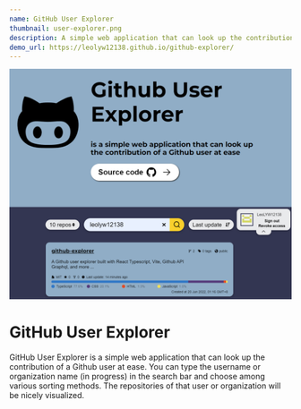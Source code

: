 ```yaml
---
name: GitHub User Explorer
thumbnail: user-explorer.png
description: A simple web application that can look up the contribution of a GitHub user at ease
demo_url: https://leolyw12138.github.io/github-explorer/
---
```


![](user-explorer.png)

# GitHub User Explorer

GitHub User Explorer is a simple web application that can look up the contribution of a Github user at ease. You can type the username or organization name (in progress) in the search bar and choose among various sorting methods. The repositories of that user or organization will be nicely visualized.
